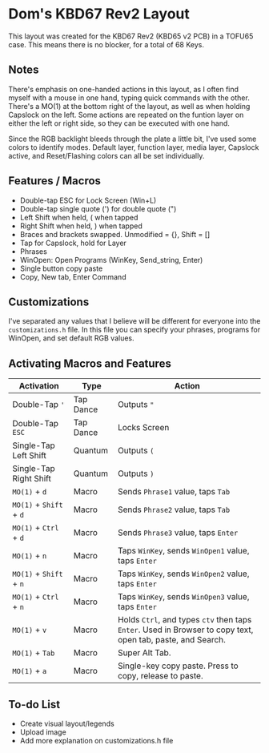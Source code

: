 # Dom's KBD67 Rev2 Layout

This layout was created for the KBD67 Rev2 (KBD65 v2 PCB) in a TOFU65 case.
This means there is no blocker, for a total of 68 Keys.

## Notes

There's emphasis on one-handed actions in this layout, as I often find myself with a mouse in one hand, typing quick commands with the other.
There's a MO(1) at the bottom right of the layout, as well as when holding Capslock on the left. Some actions are repeated on the funtion layer on either the left or right side, so they can be executed with one hand.

Since the RGB backlight bleeds through the plate a little bit, I've used some colors to identify modes. Default layer, function layer, media layer, Capslock active, and Reset/Flashing colors can all be set individually.


## Features / Macros
- Double-tap ESC for Lock Screen (Win+L)
- Double-tap single quote (') for double quote (")
- Left Shift when held, ( when tapped
- Right Shift when held, ) when tapped
- Braces and brackets swapped. Unmodified = {}, Shift = []
- Tap for Capslock, hold for Layer
- Phrases
- WinOpen: Open Programs (WinKey, Send_string, Enter)
- Single button copy paste
- Copy, New tab, Enter Command

## Customizations

I've separated any values that I believe will be different for everyone into the `customizations.h` file. In this file you can specify your phrases, programs for WinOpen, and set default RGB values.

## Activating Macros and Features

| Activation              | Type      | Action                                                                                                      |
|-------------------------|-----------|-------------------------------------------------------------------------------------------------------------|
| Double-Tap `'`          | Tap Dance | Outputs `"`                                                                                                 |
| Double-Tap `ESC`        | Tap Dance | Locks Screen                                                                                                |
| Single-Tap Left Shift   | Quantum   | Outputs `(`                                                                                                 |
| Single-Tap Right Shift  | Quantum   | Outputs `)`                                                                                                 |
| `MO(1)` + `d`           | Macro     | Sends `Phrase1` value, taps `Tab`                                                                           |
| `MO(1)` + `Shift` + `d` | Macro     | Sends `Phrase2` value, taps `Tab`                                                                           |
| `MO(1)` + `Ctrl` + `d`  | Macro     | Sends `Phrase3` value, taps `Enter`                                                                         |
| `MO(1)` + `n`           | Macro     | Taps `WinKey`, sends `WinOpen1` value, taps `Enter`                                                         |
| `MO(1)` + `Shift` + `n` | Macro     | Taps `WinKey`, sends `WinOpen2` value, taps `Enter`                                                         |
| `MO(1)` + `Ctrl` + `n`  | Macro     | Taps `WinKey`, sends `WinOpen3` value, taps `Enter`                                                         |
| `MO(1)` + `v`           | Macro     | Holds `Ctrl`, and types `ctv` then taps `Enter`. Used in Browser to copy text, open tab, paste, and Search. |
| `MO(1)` + `Tab`         | Macro     | Super Alt Tab.                                                                                              |
| `MO(1)` + `a`           | Macro     | Single-key copy paste. Press to copy, release to paste.                                                     |

## To-do List
- Create visual layout/legends
- Upload image
- Add more explanation on customizations.h file